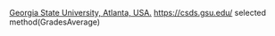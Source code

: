 [Georgia State University, Atlanta, USA.](https://catalogs.gsu.edu/preview_entity.php?catoid=4&ent_oid=231&returnto=562)  https://csds.gsu.edu/
selected method(GradesAverage)
